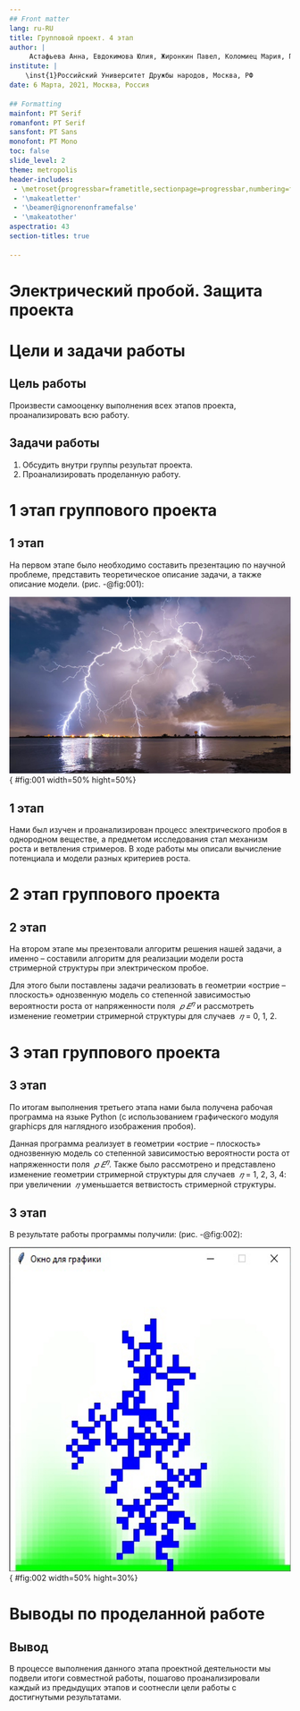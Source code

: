 ```yaml
---
## Front matter
lang: ru-RU
title: Групповой проект. 4 этап
author: |
	 Астафьева Анна, Евдокимова Юлия, Жиронкин Павел, Коломиец Мария, Паландузян Артем, Сурнаков Александр\inst{1}
institute: |
	\inst{1}Российский Университет Дружбы народов, Москва, РФ
date: 6 Марта, 2021, Москва, Россия

## Formatting
mainfont: PT Serif
romanfont: PT Serif
sansfont: PT Sans
monofont: PT Mono
toc: false
slide_level: 2
theme: metropolis
header-includes: 
 - \metroset{progressbar=frametitle,sectionpage=progressbar,numbering=fraction}
 - '\makeatletter'
 - '\beamer@ignorenonframefalse'
 - '\makeatother'
aspectratio: 43
section-titles: true

---
```

# Электрический пробой. Защита проекта


# Цели и задачи работы

## Цель работы

Произвести самооценку выполнения всех этапов проекта, проанализировать всю работу.


## Задачи работы

1. Обсудить внутри группы результат проекта. 
2. Проанализировать проделанную работу.


# 1 этап группового проекта

## 1 этап
  
  На первом этапе было необходимо составить презентацию по научной проблеме, представить теоретическое описание задачи, а также описание модели. 
  (рис. -@fig:001):

![Электрический пробой в природе. Гроза](image/1.png){ #fig:001 width=50% hight=50%} 

## 1 этап

Нами был изучен и проанализирован процесс электрического пробоя  в однородном веществе, а предметом исследования стал механизм роста и ветвления стримеров. В ходе работы мы описали вычисление потенциала и модели разных критериев роста.

# 2 этап группового проекта

## 2 этап 

На втором этапе мы презентовали алгоритм решения нашей задачи, а именно –  составили алгоритм для реализации модели роста стримерной структуры при электрическом пробое. 

Для этого были поставлены задачи реализовать в геометрии «острие – плоскость» однозвенную модель со степенной зависимостью вероятности роста от напряженности поля $\ 𝑝 ~ 𝐸^𝜂$ и рассмотреть изменение геометрии стримерной структуры для случаев $\ 𝜂$ = 0, 1, 2.

# 3 этап группового проекта

## 3 этап 

По итогам выполнения третьего этапа нами была получена рабочая программа на языке Python (с использованием графического модуля graphicps для наглядного изображения пробоя). 

Данная программа реализует в геометрии «острие – плоскость» однозвенную модель со степенной зависимостью вероятности роста от напряженности поля $\ 𝑝 ~ 𝐸^𝜂$. Также было рассмотрено и представлено изменение геометрии стримерной структуры для случаев $\ 𝜂$ = 1, 2, 3, 4: при увеличении $\ 𝜂$ уменьшается ветвистость стримерной структуры.

## 3 этап 

В результате работы программы получили: (рис. -@fig:002):  

![Рост стримерной структуры при электрическом пробое](image/2.png){ #fig:002 width=50% hight=30%} 

# Выводы по проделанной работе

## Вывод

В процессе выполнения данного этапа проектной деятельности мы подвели итоги совместной работы, пошагово проанализировали каждый из предыдущих этапов и соотнесли цели работы с достигнутыми результатами.
